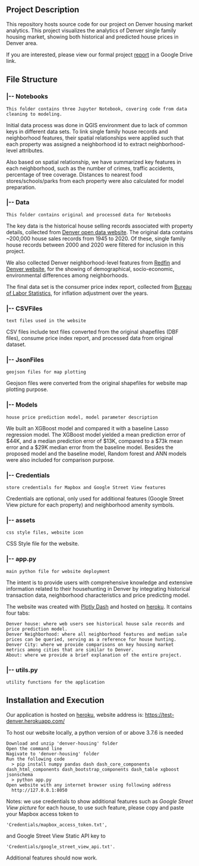 ## Project Description
This repository hosts source code for our project on Denver housing market analytics. This project visualizes the analytics of Denver single family housing market, showing both historical and predicted house prices in Denver area. 

If you are interested, please view our formal project [report](https://drive.google.com/file/d/1_j8is6x3aQv_Hvd2GP2FXoCjbBzGXhKf/view?usp=sharing) in a Google Drive link.


## File Structure

### |-- Notebooks
	This folder contains three Jupyter Notebook, covering code from data cleaning to modeling.
Initial data process was done in QGIS environment due to lack of common keys in different data sets. To link single family house records and neighborhood features, their spatial relationships were applied such that each property was assigned a neighborhood id to extract neighborhood-level attributes.

Also based on spatial relationship, we have summarized key features in each neighborhood, such as the number of crimes, traffic accidents, percentage of tree coverage. Distances to nearest food stores/schools/parks from each property were also calculated for model preparation.

### |-- Data
	This folder contains original and processed data for Notebooks
The key data is the historical house selling records associated with property details, collected from [Denver open data website](https://www.denvergov.org/opendata). The original data contains ~200,000 house sales records from 1945 to 2020. Of these, single family house records between 2000 and 2020 were filtered for inclusion in this project.

We also collected Denver neighborhood-level features from [Redfin](https://www.redfin.com/blog/data-center/) and [Denver website](https://www.denvergov.org/opendata), for the showing of demographical, socio-economic, environmental differences among neighborhoods.

The final data set is the consumer price index report, collected from [Bureau of Labor Statistics](https://data.bls.gov/cgi-bin/srgate), for inflation adjustment over the years.

### |-- CSVFiles
	text files used in the website
CSV files include text files converted from the original shapefiles (DBF files), consume price index report, and processed data from original dataset.

### |-- JsonFiles
	geojson files for map plotting
Geojson files were converted from the original shapefiles for website map plotting purpose.

### |-- Models
	house price prediction model, model parameter description
We built an XGBoost model and compared it with a baseline Lasso regression model. The XGBoost model yielded a mean prediction error of $44K, and a median prediction error of $13K, compared to a $73k mean error and a $29K median error from the baseline model. Besides the proposed model and the baseline model, Random forest and ANN models were also included for comparison purpose.

### |-- Credentials
	store credentials for Mapbox and Google Street View features
Credentials are optional, only used for additional features (Google Street View picture for each property) and neighborhood amenity symbols.

### |-- assets
	css style files, website icon
CSS Style file for the website.

### |-- app.py
	main python file for website deployment
The intent is to provide users with comprehensive knowledge and extensive information related to their househunting in Denver by integrating historical transaction data, neighborhood characteristics and price predicting model.

The website was created with [Plotly Dash](https://plotly.com/) and hosted on [heroku](https://www.heroku.com/). It contains four tabs: 

	Denver house: where web users see historical house sale records and  price prediction model.
	Denver Neighborhood: where all neighborhood features and median sale prices can be queried, serving as a reference for house hunting.
	Denver City: where we provide comparisons on key housing market metrics among cities that are similar to Denver.
	About: where we provide a brief explanation of the entire project.

### |-- utils.py
	utility functions for the application
	
## Installation and Execution

Our application is hosted on [heroku](https://www.heroku.com/), website address is:
	https://test-denver.herokuapp.com/

To host our website locally, a python version of or above 3.7.6 is needed
	
	Download and unzip 'denver-housing' folder
	Open the command line
	Nagivate to 'denver-housing' folder
	Run the following code
	  > pip install numpy pandas dash dash_core_components dash_html_components dash_bootstrap_components dash_table xgboost jsonschema
	  > python app.py
	Open website with any internet browser using following address
	  http://127.0.0.1:8050
		
Notes: we use credentials to show additional features such as _Google Street View picture_ for each house, to use such feature, please copy and paste your Mapbox access token to 
	
	'Credentials/mapbox_access_token.txt', 
and Google Street View Static API key to 

	'Credentials/google_street_view_api.txt'. 
Additional features should now work.
